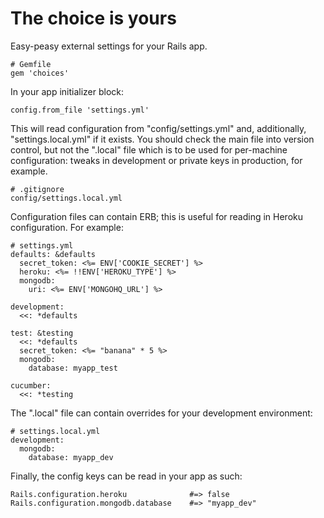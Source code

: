 The choice is yours
===================

Easy-peasy external settings for your Rails app.

    # Gemfile
    gem 'choices'

In your app initializer block:

    config.from_file 'settings.yml'

This will read configuration from "config/settings.yml" and, additionally, "settings.local.yml" if it exists. You should check the main file into version control, but not the ".local" file which is to be used for per-machine configuration: tweaks in development or private keys in production, for example.

    # .gitignore
    config/settings.local.yml

Configuration files can contain ERB; this is useful for reading in Heroku configuration. For example:

    # settings.yml
    defaults: &defaults
      secret_token: <%= ENV['COOKIE_SECRET'] %>
      heroku: <%= !!ENV['HEROKU_TYPE'] %>
      mongodb:
        uri: <%= ENV['MONGOHQ_URL'] %>

    development:
      <<: *defaults

    test: &testing
      <<: *defaults
      secret_token: <%= "banana" * 5 %>
      mongodb:
        database: myapp_test

    cucumber:
      <<: *testing

The ".local" file can contain overrides for your development environment:

    # settings.local.yml
    development:
      mongodb:
        database: myapp_dev

Finally, the config keys can be read in your app as such:

    Rails.configuration.heroku              #=> false
    Rails.configuration.mongodb.database    #=> "myapp_dev"